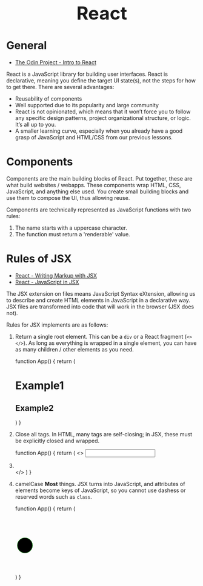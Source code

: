 <h1 style='text-align:center;font-size:3rem;'>React</h1>

# General

* [The Odin Project - Intro to React](https://www.theodinproject.com/lessons/node-path-react-new-introduction-to-react)

React is a JavaScript library for building user interfaces. React is declarative, meaning you define the target UI state(s), not the steps for how to get there. There are several advantages: 

* Reusability of components
* Well supported due to its popularity and large community
* React is not opinionated, which means that it won’t force you to follow any specific design patterns, project organizational structure, or logic. It’s all up to you.
* A smaller learning curve, especially when you already have a good grasp of JavaScript and HTML/CSS from our previous lessons.

# Components
Components are the main building blocks of React. Put together, these are what build websites / webapps. These components wrap HTML, CSS, JavaScript, and anything else used. You create small building blocks and use them to compose the UI, thus allowing reuse. 

Components are technically represented as JavaScript functions with two rules:
1. The name starts with a uppercase character. 
2. The function must return a 'renderable' value.

# Rules of JSX

* [React - Writing Markup with JSX](https://react.dev/learn/writing-markup-with-jsx)
* [React - JavaScript in JSX](https://react.dev/learn/javascript-in-jsx-with-curly-braces)

The JSX extension on files means JavaScript Syntax eXtension, allowing us to describe and create HTML elements in JavaScript in a declarative way. JSX files are transformed into code that will work in the browser (JSX does not). 

Rules for JSX implements are as follows:

1. Return a single root element. This can be a ```div``` or a React fragment (```<></>```). As long as everything is wrapped in a single element, you can have as many children / other elements as you need.

    function App() {
        return (
            <div>
                <h1>Example1</h1>
                <h2>Example2</h2>
            </div>
        )
    }

2. Close all tags. In HTML, many tags are self-closing; in JSX, these must be explicitly closed and wrapped.

    function App() {
        return (
            <>
                <input />
                <li></li>
            </>
        )
    }

3. camelCase <strong>Most</strong> things. JSX turns into JavaScript, and attributes of elements become keys of JavaScript, so you cannot use dashess or reserved words such as ```class```.

    function App() {
        return (
            <div className="container">
                <svg>
                    <circle cx="25" cy="75" r="20" stroke="green" strokeWidth="2" />
                </svg>
            </div>
        )
    }

